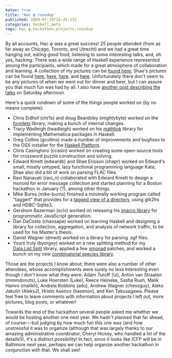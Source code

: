 ```yaml
---
katex: true
title: 'Hac φ roundup'
published: 2009-07-29T16:45:13Z
categories: haskell,meta
tags: Hac φ,hackathon,projects,roundup
---
```


By all accounts, Hac φ was a great success!  25 people attended (from as far away as Chicago, Toronto, and Utrecht) and we had a great time hanging out, eating good food, listening to some interesting talks, and, oh yes, hacking.  There was a wide range of Haskell experience represented among the participants, which made for a great atmosphere of collaboration and learning.  A collection of my pictures can be <a href="http://yorgeys.smugmug.com/gallery/9039600_Ra9wn/1/601548486_mPvwh">found here</a>; Shae's pictures can be found <a href="http://picasaweb.google.com/shae.erisson/HacPhiDayMinusOne#">here</a>, <a href="http://picasaweb.google.com/shae.erisson/HacPhiDayTwo#">here</a>, <a href="http://picasaweb.google.com/shae.erisson/HacPhiDayTwo02#">here</a>, and <a href="http://picasaweb.google.com/shae.erisson/HacPhiDayThree#">here</a>.  Unfortunately there don't seem to be any pictures of when we went out for dinner and beer, but I can assure you that much fun was had by all.  I also have <a href="http://byorgey.wordpress.com/2009/07/25/more-from-hac-%cf%86/">another post describing the talks</a> on Saturday afternoon.

Here's a quick rundown of some of the things people worked on (by no means complete):

<ul>
	<li>Chris Eidhof (chr1s) and doug Beardsley (mightybyte) worked on the <a href="http://hackage.haskell.org/package/formlets">formlets</a> library, making a bunch of internal changes.</li>
	<li>Tracy Wadleigh (twadleigh) worked on his <a href="http://hackage.haskell.org/package/mathlink">mathlink</a> library for implementing Mathematica packages in Haskell.</li>
	<li>Greg Collins (gcollins) made a number of improvements and bugfixes to the OSX installer for the <a href="http://hackage.haskell.org/platform/">Haskell Platform</a>.</li>
	<li>Chris Casinghino (ccasin) worked on creating some open-source tools for crossword puzzle construction and solving.</li>
	<li>Edward Kmett (edwardk) and Shae Erisson (shapr) worked on Edward's small, mostly untyped, lazy functional programming language Kata; Shae also did a bit of work on parsing FLAC files.</li>
	<li>Ravi Nanavati (ravi_n) collaborated with Edward Kmett to design a monoid for error message collection and started planning for a Boston hackathon in January (?), among other things.</li>
	<li>Mike Burns (mike-burns) finished a minimally working program called "taggert" that provides for a <a href="http://mike-burns.com/project/taggert/taggert%20-%200.01%20preview.png">tagged view of a directory</a>, using gtk2hs and HDBC-Sqlite3.</li>
	<li>Gershom Bazerman (sclv) worked on releasing his <a href="http://hackage.haskell.org/package/jmacro">jmacro library</a> for programmatic JavaScript generation.</li>
	<li>Dan DaCosta (chaosape) worked on learning Haskell and designing a library for collection, aggregation, and analysis of network traffic, to be used for his Master's thesis.</li>
	<li>Daniel Wagner (dmwit) worked on a library for parsing .sgf files.</li>
	<li>Yours truly (byorgey) worked on a new splitting method for my <a href="http://hackage.haskell.org/package/split">Data.List.Split</a> library, applied a few <a href="http://www.xmonad.org/">xmonad</a> patches, and worked a bunch on my new <a href="http://hackage.haskell.org/package/species">combinatorial species library</a>.
</ul>

Those are the projects I know about; there were also a number of other attendees, whose accomplishments were surely no less interesting even though I don't know what they were: Adam Turoff (\z), Anton van Straaten (mmmdonuts), Luke Hoersten (Luke), Reece Heineke, Sasha Rush, Malik Hamro (malikh), Andrew Robbins (adu), Andrew Wagner (chessguy), Aleks Jakulin (AleksJ), Hristo Asenov (hasenov), and Ken Takusagawa.  Please feel free to leave comments with information about projects I left out, more pictures, blog posts, or whatever!

Towards the end of the hackathon several people asked me whether we would be hosting another one next year.  We hadn't planned that far ahead, of course---but judging by how much fun this one was (and how unstressful it was to organize (although that was largely thanks to our amazing administrative coordinator, Cheryl Hickey, who handled a lot of the details!)), it's a distinct possibility!  In fact, since it looks like ICFP will be in Baltimore next year, perhaps we can help organize another hackathon in conjunction with that.  We shall see!

